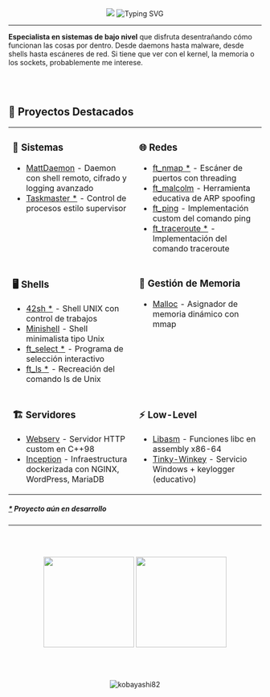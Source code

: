 <div align="center">

<img src="https://capsule-render.vercel.app/api?type=waving&color=gradient&customColorList=6&height=200&section=header&text=Kobayashi82&fontSize=70&fontColor=fff&animation=fadeIn&fontAlignY=32&desc=vzurera-&descAlignY=55&descSize=18"/>

<img src="https://readme-typing-svg.herokuapp.com?font=JetBrains+Mono&weight=600&size=24&duration=5000&pause=800&color=00D9FF&center=true&vCenter=true&multiline=false&random=true&width=600&height=160&lines=malloc()+or+die();segfault+is+my+middle+name;pointer+arithmetic+wizard;fork()+children+everywhere;SIGSEGV+my+old+friend;buffer+overflow+artist;assembly+is+just+spicy+C;shell+scripting+ninja;daemon+process+master;TCP+socket+magician;ARP+spoofing+for+fun;ptrace()+debugging+god;signal+handler+expert;memory+leak+detective;sudo+rm+-rf+/+survivor;kernel+panic+enthusiast;undefined+behavior+lover;valgrind+clean+or+bust;gdb+is+my+best+friend;stack+smashing+detected" alt="Typing SVG" />

</div>

---

**Especialista en sistemas de bajo nivel** que disfruta desentrañando cómo funcionan las cosas por dentro. Desde daemons hasta malware, desde shells hasta escáneres de red. Si tiene que ver con el kernel, la memoria o los sockets, probablemente me interese.

<br/><br/>
## 🚀 Proyectos Destacados

<table>
<tr>
<td width="50%" valign="top">

### 🔧 Sistemas
- [MattDaemon](https://github.com/Kobayashi82/MattDaemon) - Daemon con shell remoto, cifrado y logging avanzado
- [Taskmaster *](https://github.com/Kobayashi82/taskmaster) - Control de procesos estilo supervisor

</td>
<td width="50%" valign="top">

### 🌐 Redes
- [ft_nmap *](https://github.com/Kobayashi82/ft_nmap) - Escáner de puertos con threading
- [ft_malcolm](https://github.com/Kobayashi82/ft_malcolm) - Herramienta educativa de ARP spoofing
- [ft_ping](https://github.com/Kobayashi82/ft_ping) - Implementación custom del comando ping
- [ft_traceroute *](https://github.com/Kobayashi82/ft_traceroute) - Implementación del comando traceroute

</td>
</tr>

<tr>
<td width="33%" valign="top">

### 🖥️ Shells
- [42sh *](https://github.com/Kobayashi82/42sh) - Shell UNIX con control de trabajos
- [Minishell](https://github.com/Kobayashi82/minishell) - Shell minimalista tipo Unix
- [ft_select *](https://github.com/Kobayashi82/ft_select) - Programa de selección interactivo
- [ft_ls *](https://github.com/Kobayashi82/ft_ls) - Recreación del comando ls de Unix

</td>
<td width="33%" valign="top">

### 💾 Gestión de Memoria
- [Malloc](https://github.com/Kobayashi82/malloc) - Asignador de memoria dinámico con mmap

</td>
<tr>

<td width="33%" valign="top">

### 🏗️ Servidores
- [Webserv](https://github.com/Kobayashi82/webserv) - Servidor HTTP custom en C++98
- [Inception](https://github.com/Kobayashi82/inception) - Infraestructura dockerizada con NGINX, WordPress, MariaDB

</td>
<td width="33%" valign="top">

### ⚡ Low-Level
- [Libasm](https://github.com/Kobayashi82/libasm) - Funciones libc en assembly x86-64
- [Tinky-Winkey](https://github.com/Kobayashi82/tinky-winkey) - Servicio Windows + keylogger (educativo)

</td>
</tr>
</table>

##### [*]() Proyecto aún en desarrollo

---
<br/><br/>
<div align="center">
 
<img height="180em" src="https://github-readme-stats.vercel.app/api?username=Kobayashi82&show_icons=true&theme=tokyonight&include_all_commits=true&count_private=true"/>
<img height="180em" src="https://github-readme-stats.vercel.app/api/top-langs/?username=Kobayashi82&layout=compact&langs_count=7&theme=tokyonight"/>

</div>

<br/><br/>

<div align="center">

<img src="https://komarev.com/ghpvc/?username=Kobayashi82&label=Profile%20views&color=0e75b6&style=flat" alt="kobayashi82" />

</div>